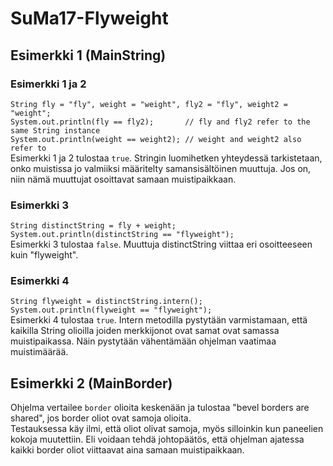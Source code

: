 # SuMa17-Flyweight

## Esimerkki 1 (MainString)

### Esimerkki 1 ja 2
`String fly = "fly", weight = "weight", fly2 = "fly", weight2 = "weight";`\
`System.out.println(fly == fly2);       // fly and fly2 refer to the same String instance`\
`System.out.println(weight == weight2); // weight and weight2 also refer to`\
Esimerkki 1 ja 2 tulostaa `true`. Stringin luomihetken yhteydessä tarkistetaan, onko muistissa jo valmiiksi määritelty samansisältöinen muuttuja. Jos on, niin nämä muuttujat osoittavat samaan muistipaikkaan.

### Esimerkki 3
`String distinctString = fly + weight;`\
`System.out.println(distinctString == "flyweight");`\
Esimerkki 3 tulostaa `false`. Muuttuja distinctString viittaa eri osoitteeseen kuin "flyweight".

### Esimerkki 4
`String flyweight = distinctString.intern();`\
`System.out.println(flyweight == "flyweight");`\
Esimerkki 4 tulostaa `true`. Intern metodilla pystytään varmistamaan, että kaikilla String olioilla joiden merkkijonot ovat samat ovat samassa muistipaikassa. Näin pystytään vähentämään ohjelman vaatimaa muistimäärää.

## Esimerkki 2 (MainBorder)
Ohjelma vertailee `border` olioita keskenään ja tulostaa "bevel borders are shared", jos border oliot ovat samoja olioita.\
Testauksessa käy ilmi, että oliot olivat samoja, myös silloinkin kun paneelien kokoja muutettiin. Eli voidaan tehdä johtopäätös, että ohjelman ajatessa kaikki border oliot viittaavat aina samaan muistipaikkaan.